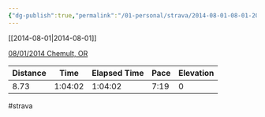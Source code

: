 ```yaml
---
{"dg-publish":true,"permalink":"/01-personal/strava/2014-08-01-08-01-2014-chemult-or/"}
---
```



[[2014-08-01\|2014-08-01]]

[08/01/2014 Chemult, OR](https://www.strava.com/activities/174556221)

| Distance | Time    | Elapsed Time | Pace | Elevation |
| -------- | ------- | ------------ | ---- | --------- |
| 8.73     | 1:04:02 | 1:04:02      | 7:19 | 0         |




#strava

